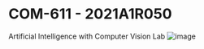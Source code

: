 # COM-611 - 2021A1R050
Artificial Intelligence with Computer Vision Lab
![image](https://github.com/Rakshitgupta9/COM-611/assets/95240061/63d89883-ff88-48d1-ace9-82d6fbb68209)
